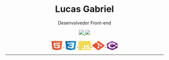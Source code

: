 <h1 align="center">Lucas Gabriel</h1>
<p align="center">Desenvolvedor Front-end</p>
<div align="center">
  <a href="https://github.com/Lucas-GabrielDev">
  <img height="130em" src="https://github-readme-stats.vercel.app/api?username=Lucas-GabrielDev&show_icons=true&hide=contribs,prs&cache_seconds=86400&theme=dark"/>
  <img height="130em" src="https://github-readme-stats.vercel.app/api/top-langs/?username=Lucas-GabrielDev&layout=compact&langs_count=7&theme=dark"/>
</div>
  
  <div align="center"><br>
  <img align="center" alt="Rafa-HTML" height="30" width="40" src="https://raw.githubusercontent.com/devicons/devicon/master/icons/html5/html5-original.svg">
  <img align="center" alt="Rafa-CSS" height="30" width="40" src="https://raw.githubusercontent.com/devicons/devicon/master/icons/css3/css3-original.svg">
  <img align="center" alt="Rafa-Js" height="30" width="40" src="https://raw.githubusercontent.com/devicons/devicon/master/icons/javascript/javascript-plain.svg">
  <img align="center" alt="Rafa-Js" height="30" width="40" src="https://raw.githubusercontent.com/devicons/devicon/master/icons/git/git-original.svg">
  <img align="center" alt="Rafa-Csharp" height="30" width="40" src="https://raw.githubusercontent.com/devicons/devicon/master/icons/csharp/csharp-original.svg">
  <hr></hr>
</div>
